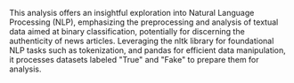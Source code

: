 This analysis offers an insightful exploration into Natural Language Processing (NLP), emphasizing the preprocessing and analysis of textual data aimed at binary classification, potentially for discerning the authenticity of news articles. Leveraging the nltk library for foundational NLP tasks such as tokenization, and pandas for efficient data manipulation, it processes datasets labeled "True" and "Fake" to prepare them for analysis. 
